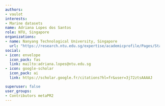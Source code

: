 ```yaml
---
authors:
- vaulot
interests:
- Marine datasets
name: Adriana Lopes dos Santos
role: NTU, Singapore
organizations:
- name: Nanyang Technological University, Singapore
  url: "https://research.ntu.edu.sg/expertise/academicprofile/Pages/StaffProfile.aspx?ST_EMAILID=ADRIANA.LOPES&CategoryDescription=EarthSciencesEngineering"
social:
- icon: envelope
  icon_pack: fas
  link: mailto:adriana.lopes@ntu.edu.sg
- icon: google-scholar
  icon_pack: ai
  link: https://scholar.google.fr/citations?hl=fr&user=3j72ztsAAAAJ

superuser: false
user_groups:
- Contributors metaPR2
---
```

